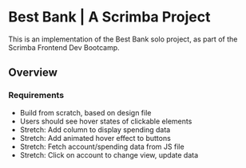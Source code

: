 # Best Bank | A Scrimba Project

This is an implementation of the Best Bank solo project, as part of the Scrimba Frontend Dev Bootcamp.

## Overview

### Requirements

- Build from scratch, based on design file
- Users should see hover states of clickable elements
- Stretch: Add column to display spending data
- Stretch: Add animated hover effect to buttons
- Stretch: Fetch account/spending data from JS file
- Stretch: Click on account to change view, update data

